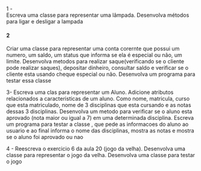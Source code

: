  1 -  
    Escreva uma classe para representar uma lâmpada. Desenvolva métodos para ligar e desligar a lampada
 
 #### 2
Criar uma classe para representar uma conta corernte que possui um numero, um saldo, um status que informa se ela é especial ou não, um limite. Desenvolva metodos para realizar saque(verificando se o cliente pode realizar saques), depositar dinheiro, consultar saldo e verificar se o cliente esta usando cheque especial ou não. Desenvolva um programa para testar essa classe
 
3- Escreva uma clas para representar um Aluno. Adicione atributos relacionados a caracteristicas de um aluno. Como nome, matricula, curso que esta matriculado, nome de 3 disciplinas que esta cursando e as notas dessas 3 disciplinas. Desenvolva um metodo para verificar se o aluno esta aprovado (nota maior ou igual a 7) em uma determinada disciplina. Escreva um programa para testar a classe , que pede as informacoes do aluno ao usuario e ao final informa o nome das disciplinas, mostra as notas e mostra se o aluno foi aprovado ou nao

4 - Reescreva o exercicio 6 da aula 20 (jogo da velha). Desenvolva uma classe para representar o jogo da velha. Desenvolva uma classe para testar o jogo